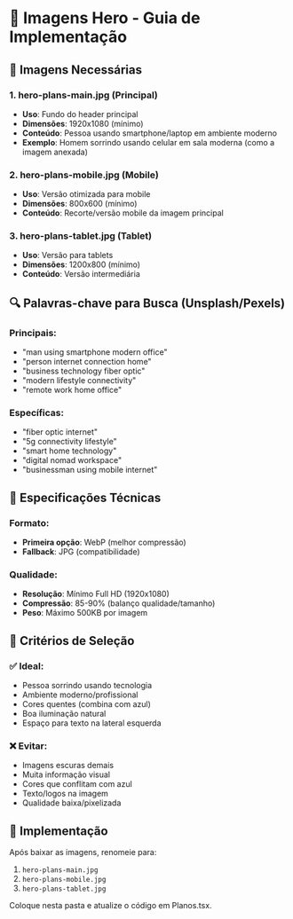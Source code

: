 # 📸 Imagens Hero - Guia de Implementação

## 🎯 Imagens Necessárias

### 1. **hero-plans-main.jpg** (Principal)

- **Uso**: Fundo do header principal
- **Dimensões**: 1920x1080 (mínimo)
- **Conteúdo**: Pessoa usando smartphone/laptop em ambiente moderno
- **Exemplo**: Homem sorrindo usando celular em sala moderna (como a imagem anexada)

### 2. **hero-plans-mobile.jpg** (Mobile)

- **Uso**: Versão otimizada para mobile
- **Dimensões**: 800x600 (mínimo)
- **Conteúdo**: Recorte/versão mobile da imagem principal

### 3. **hero-plans-tablet.jpg** (Tablet)

- **Uso**: Versão para tablets
- **Dimensões**: 1200x800 (mínimo)
- **Conteúdo**: Versão intermediária

## 🔍 Palavras-chave para Busca (Unsplash/Pexels)

### Principais:

- "man using smartphone modern office"
- "person internet connection home"
- "business technology fiber optic"
- "modern lifestyle connectivity"
- "remote work home office"

### Específicas:

- "fiber optic internet"
- "5g connectivity lifestyle"
- "smart home technology"
- "digital nomad workspace"
- "businessman using mobile internet"

## 📐 Especificações Técnicas

### Formato:

- **Primeira opção**: WebP (melhor compressão)
- **Fallback**: JPG (compatibilidade)

### Qualidade:

- **Resolução**: Mínimo Full HD (1920x1080)
- **Compressão**: 85-90% (balanço qualidade/tamanho)
- **Peso**: Máximo 500KB por imagem

## 🎨 Critérios de Seleção

### ✅ Ideal:

- Pessoa sorrindo usando tecnologia
- Ambiente moderno/profissional
- Cores quentes (combina com azul)
- Boa iluminação natural
- Espaço para texto na lateral esquerda

### ❌ Evitar:

- Imagens escuras demais
- Muita informação visual
- Cores que conflitam com azul
- Texto/logos na imagem
- Qualidade baixa/pixelizada

## 🚀 Implementação

Após baixar as imagens, renomeie para:

1. `hero-plans-main.jpg`
2. `hero-plans-mobile.jpg`
3. `hero-plans-tablet.jpg`

Coloque nesta pasta e atualize o código em Planos.tsx.
